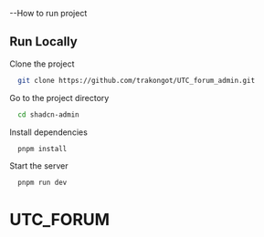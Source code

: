 --How to run project
## Run Locally

Clone the project

```bash
  git clone https://github.com/trakongot/UTC_forum_admin.git
```

Go to the project directory

```bash
  cd shadcn-admin
```

Install dependencies

```bash
  pnpm install
```

Start the server

```bash
  pnpm run dev
```


# UTC_FORUM
